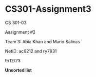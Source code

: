 # CS301-Assignment3

CS 301-03 

Assignment #3

Team 3: Abia Khan and Mario Salinas

NetID: ac6212 and ry7931 

9/12/23 


**Unsorted list**

